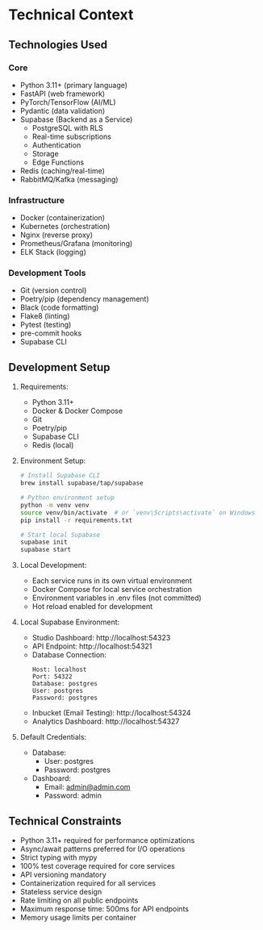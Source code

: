 # Technical Context

## Technologies Used
### Core
- Python 3.11+ (primary language)
- FastAPI (web framework)
- PyTorch/TensorFlow (AI/ML)
- Pydantic (data validation)
- Supabase (Backend as a Service)
  - PostgreSQL with RLS
  - Real-time subscriptions
  - Authentication
  - Storage
  - Edge Functions
- Redis (caching/real-time)
- RabbitMQ/Kafka (messaging)

### Infrastructure
- Docker (containerization)
- Kubernetes (orchestration)
- Nginx (reverse proxy)
- Prometheus/Grafana (monitoring)
- ELK Stack (logging)

### Development Tools
- Git (version control)
- Poetry/pip (dependency management)
- Black (code formatting)
- Flake8 (linting)
- Pytest (testing)
- pre-commit hooks
- Supabase CLI

## Development Setup
1. Requirements:
   - Python 3.11+
   - Docker & Docker Compose
   - Git
   - Poetry/pip
   - Supabase CLI
   - Redis (local)

2. Environment Setup:
   ```bash
   # Install Supabase CLI
   brew install supabase/tap/supabase

   # Python environment setup
   python -m venv venv
   source venv/bin/activate  # or `venv\Scripts\activate` on Windows
   pip install -r requirements.txt

   # Start local Supabase
   supabase init
   supabase start
   ```

3. Local Development:
   - Each service runs in its own virtual environment
   - Docker Compose for local service orchestration
   - Environment variables in .env files (not committed)
   - Hot reload enabled for development

4. Local Supabase Environment:
   - Studio Dashboard: http://localhost:54323
   - API Endpoint: http://localhost:54321
   - Database Connection:
     ```
     Host: localhost
     Port: 54322
     Database: postgres
     User: postgres
     Password: postgres
     ```
   - Inbucket (Email Testing): http://localhost:54324
   - Analytics Dashboard: http://localhost:54327

5. Default Credentials:
   - Database:
     - User: postgres
     - Password: postgres
   - Dashboard:
     - Email: admin@admin.com
     - Password: admin

## Technical Constraints
- Python 3.11+ required for performance optimizations
- Async/await patterns preferred for I/O operations
- Strict typing with mypy
- 100% test coverage required for core services
- API versioning mandatory
- Containerization required for all services
- Stateless service design
- Rate limiting on all public endpoints
- Maximum response time: 500ms for API endpoints
- Memory usage limits per container
